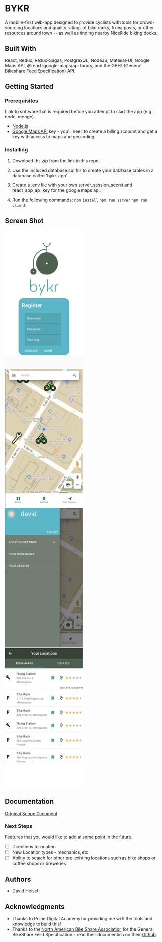 # BYKR

A mobile-first web-app designed to provide cyclists with tools for crowd-sourcing locations and quality ratings of bike racks, fixing posts, or other resources around town -- as well as finding nearby NiceRide biking docks.

## Built With

React, Redux, Redux-Sagas, PostgreSQL, NodeJS, Material-UI, Google Maps API, @react-google-maps/api library, and the GBFS (General Bikeshare Feed Specification) API.

## Getting Started

### Prerequisites

Link to software that is required before you attempt to start the app (e.g. node, mongo).

- [Node.js](https://nodejs.org/en/)
- [Google Maps API](https://developers.google.com/maps/documentation) key - you'll need to create a billing account and get a key with access to maps and geocoding

### Installing

1. Download the zip from the link in this repo.

2. Use the included database.sql file to create your database tables in a database called 'bykr_app'.

3. Create a .env file with your own server_session_secret and react_app_api_key for the google maps api.

4. Run the following commands:
   `npm install`
   `npm run server`
   `npm run client`

## Screen Shot
<img src="readme-screenshots/RegisterPage.png" width="50%"/>
<img src="readme-screenshots/MainMap.png" width="50%"/>
<img src="readme-screenshots/AccountSideBar.png" width="50%"/>
<img src="readme-screenshots/LocationsPage.png" width="50%"/>

## Documentation

[Original Scope Document](https://docs.google.com/document/d/1EnITs38FqMzLMWod7-p37NZTVav1kF1KsTYefyoshWw/edit?usp=sharing)

### Next Steps

Features that you would like to add at some point in the future.

- [ ] Directions to location
- [ ] New Location types - mechanics, etc
- [ ] Ability to search for other pre-existing locations such as bike shops or coffee shops or breweries

## Authors

- David Heisel

## Acknowledgments

- Thanks to Prime Digital Academy for providing me with the tools and knowledge to build this!
- Thanks to the [North American Bike Share Association](https://nabsa.net/opendata/) for the General BikeShare Feed Specification - read their documention on their [Github](https://github.com/NABSA/gbfs)
